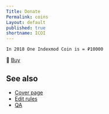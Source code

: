 ```yaml
---
Title: Donate
Permalink: coins
Layout: default
published: true
shortname: ICOI
---
```

`In 2018 One Indexmod Coin is = ₽10000`

🔵 [Buy](https://money.yandex.ru/to/41001208338566)

## See also

- [Cover page](index)
- [Edit rules](edit)
- [QA](qa)
